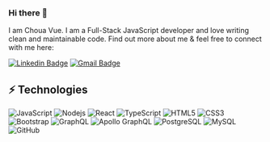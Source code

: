 ### Hi there 👋

I am Choua Vue. I am a Full-Stack JavaScript developer and love writing clean and maintainable code. Find out more about me & feel free to connect with me here:

[![Linkedin Badge](https://img.shields.io/badge/-chouavue23-blue?style=flat-square&logo=Linkedin&logoColor=white&link=www.linkedin.com/in/chouavue23)](www.linkedin.com/in/chouavue23)
[![Gmail Badge](https://img.shields.io/badge/-vuec23@gmail.com-c14438?style=flat-square&logo=Gmail&logoColor=white&link=mailto:vuec23@gmail.com)](mailto:vuec23@gmail.com)

## ⚡ Technologies

![JavaScript](https://img.shields.io/badge/-JavaScript-black?style=flat-square&logo=javascript)
![Nodejs](https://img.shields.io/badge/-Nodejs-black?style=flat-square&logo=Node.js)
![React](https://img.shields.io/badge/-React-black?style=flat-square&logo=react)
![TypeScript](https://img.shields.io/badge/-TypeScript-007ACC?style=flat-square&logo=typescript)
![HTML5](https://img.shields.io/badge/-HTML5-E34F26?style=flat-square&logo=html5&logoColor=white)
![CSS3](https://img.shields.io/badge/-CSS3-1572B6?style=flat-square&logo=css3)
![Bootstrap](https://img.shields.io/badge/-Bootstrap-563D7C?style=flat-square&logo=bootstrap)
![GraphQL](https://img.shields.io/badge/-GraphQL-E10098?style=flat-square&logo=graphql)
![Apollo GraphQL](https://img.shields.io/badge/-Apollo%20GraphQL-311C87?style=flat-square&logo=apollo-graphql)
![PostgreSQL](https://img.shields.io/badge/-PostgreSQL-336791?style=flat-square&logo=postgresql)
![MySQL](https://img.shields.io/badge/-MySQL-black?style=flat-square&logo=mysql)
![GitHub](https://img.shields.io/badge/-GitHub-181717?style=flat-square&logo=github)
